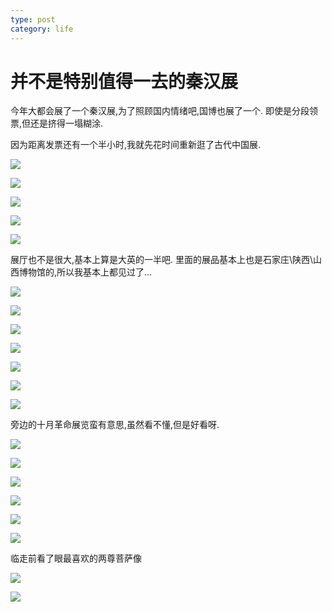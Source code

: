 ```yaml
---
type: post
category: life
---
```

# 并不是特别值得一去的秦汉展

今年大都会展了一个秦汉展,为了照顾国内情绪吧,国博也展了一个.
即使是分段领票,但还是挤得一塌糊涂.

因为距离发票还有一个半小时,我就先花时间重新逛了古代中国展.

![](http://ww1.sinaimg.cn/mw690/89d0a2e1ly1flvkd44in0j23vc2kw1l5.jpg)

![](http://ww1.sinaimg.cn/mw690/89d0a2e1ly1flvkcz7q93j22kw3vc4qw.jpg)

![](http://ww1.sinaimg.cn/mw690/89d0a2e1ly1flvkcygx92j23vc2kwu14.jpg)

![](http://ww1.sinaimg.cn/mw690/89d0a2e1ly1flvkcxpaygj23vc2kw7wp.jpg)

![](http://ww1.sinaimg.cn/mw690/89d0a2e1ly1flvkcauo4dj22kw3vc1l5.jpg)

展厅也不是很大,基本上算是大英的一半吧.
里面的展品基本上也是石家庄\陕西\山西博物馆的,所以我基本上都见过了...

![](http://ww1.sinaimg.cn/mw690/89d0a2e1ly1flvkhetmk6j23vc2kwnpk.jpg)

![](http://ww1.sinaimg.cn/mw690/89d0a2e1ly1flvkiah2o0j23vc2kwu13.jpg)

![](http://ww1.sinaimg.cn/mw690/89d0a2e1ly1flvki8vhg9j23vc2kwu14.jpg)

![](http://ww1.sinaimg.cn/large/89d0a2e1ly1flvkh2zrl9j23vc2kwhe0.jpg)

![](http://ww1.sinaimg.cn/mw690/89d0a2e1ly1flvki8g3tdj23vc2kwu14.jpg)

![](http://ww1.sinaimg.cn/large/89d0a2e1ly1flvkhofg03j23vc2kw1l5.jpg)

![](http://ww1.sinaimg.cn/mw690/89d0a2e1ly1flvki7w3pbj23vc2kwkjs.jpg)

旁边的十月革命展览蛮有意思,虽然看不懂,但是好看呀.

![](http://ww1.sinaimg.cn/mw690/89d0a2e1ly1flvk75fn8qj23vc2kwx6w.jpg)

![](http://ww1.sinaimg.cn/mw690/89d0a2e1ly1flvk70ny78j23vc2kwb2h.jpg)

![](http://ww1.sinaimg.cn/mw690/89d0a2e1ly1flvk7b6vhjj23vc2kwhe1.jpg)

![](http://ww1.sinaimg.cn/mw690/89d0a2e1ly1flvk7etysqj23vc2kwnpk.jpg)

![](http://ww1.sinaimg.cn/mw690/89d0a2e1ly1flvjwxzltrj23vc2kwqvd.jpg)

![](http://ww1.sinaimg.cn/mw690/89d0a2e1ly1flvk6uomu9j23vc2kwhe0.jpg)

临走前看了眼最喜欢的两尊菩萨像

![](http://ww1.sinaimg.cn/mw690/89d0a2e1ly1flvkk8i2ppj23vc2kw1l5.jpg)

![](http://ww1.sinaimg.cn/mw690/89d0a2e1ly1flvkk19oytj23vc2kwkjs.jpg)

